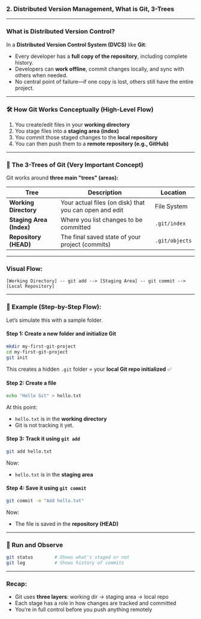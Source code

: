 ###  **2. Distributed Version Management, What is Git, 3-Trees**

---

###  **What is Distributed Version Control?**

In a **Distributed Version Control System (DVCS)** like **Git**:

* Every developer has a **full copy of the repository**, including complete history.
* Developers can **work offline**, commit changes locally, and sync with others when needed.
* No central point of failure—if one copy is lost, others still have the entire project.

---

### 🛠️ **How Git Works Conceptually (High-Level Flow)**

1. You create/edit files in your **working directory**
2. You stage files into a **staging area (index)**
3. You commit those staged changes to the **local repository**
4. You can then push them to a **remote repository (e.g., GitHub)**

---

### 🌳 **The 3-Trees of Git (Very Important Concept)**

Git works around **three main "trees" (areas):**

| Tree                     | Description                                            | Location       |
| ------------------------ | ------------------------------------------------------ | -------------- |
| **Working Directory**    | Your actual files (on disk) that you can open and edit | File System    |
| **Staging Area (Index)** | Where you list changes to be committed                 | `.git/index`   |
| **Repository (HEAD)**    | The final saved state of your project (commits)        | `.git/objects` |

---

###  **Visual Flow:**

```
[Working Directory] -- git add --> [Staging Area] -- git commit --> [Local Repository]
```

---

### 🔁 Example (Step-by-Step Flow):

Let’s simulate this with a sample folder.

#### Step 1: Create a new folder and initialize Git

```bash
mkdir my-first-git-project
cd my-first-git-project
git init
```

This creates a hidden `.git` folder = your **local Git repo initialized** ✅

#### Step 2: Create a file

```bash
echo "Hello Git" > hello.txt
```

At this point:

* `hello.txt` is in the **working directory**
* Git is not tracking it yet.

#### Step 3: Track it using `git add`

```bash
git add hello.txt
```

Now:

* `hello.txt` is in the **staging area**

#### Step 4: Save it using `git commit`

```bash
git commit -m "Add hello.txt"
```

Now:

* The file is saved in the **repository (HEAD)**

---

### 🔎 Run and Observe

```bash
git status        # Shows what's staged or not
git log           # Shows history of commits
```

---

###  Recap:

* Git uses **three layers**: working dir → staging area → local repo
* Each stage has a role in how changes are tracked and committed
* You’re in full control before you push anything remotely

